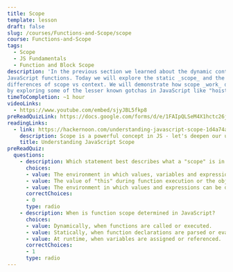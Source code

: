 ```yaml
---
title: Scope
template: lesson
draft: false
slug: /courses/Functions-and-Scope/scope
course: Functions-and-Scope
tags:
  - Scope
  - JS Fundamentals
  - Function and Block Scope
description: 'In the previous section we learned about the dynamic context feature of
JavaScript functions. Today we will explore the static _scope_ and the
differences of scope vs context. We will demonstrate how scope _work_ directly
by exploring some of the lesser known gotchas in JavaScript like "hoisting".'
timeToCompletion: ~1 hour
videoLinks: 
  - https://www.youtube.com/embed/sjyJBL5fkp8
preReadQuizLink: https://docs.google.com/forms/d/e/1FAIpQLSeM4X1hctc26jxQr9-5gT3a9WOHpLy_6I2CymoUg1uGz4hOCw/viewform
readingLinks: 
  - link: https://hackernoon.com/understanding-javascript-scope-1d4a74adcdf5
    description: Scope is a powerful concept in JS - let's deepen our understanding.
    title: Understanding JavaScript Scope
preReadQuiz:
  questions:
    - description: Which statement best describes what a "scope" is in JavaScript? 
      choices:
      - value: The environment in which values, variables and expressions are "visible" and can be referenced.
      - value: The value of "this" during function execution or the object to which the function belongs.
      - value: The environment in which values and expressions can be defined.
      correctChoices:
      - 0
      type: radio
    - description: When is function scope determined in JavaScript?
      choices:
      - value: Dynamically, when functions are called or executed.
      - value: Statically, when function declarations are parsed or evaluated.
      - value: At runtime, when variables are assigned or referenced.
      correctChoices:
      - 1
      type: radio
---
```

